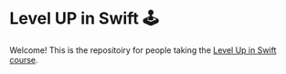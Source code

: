 # Level UP in Swift 🕹

Welcome! This is the repositoiry for people taking the [Level Up in Swift course](https://www.udemy.com/course/level-up-in-swift/?referralCode=98AA1A570E12A5A180C3).
